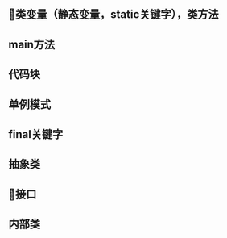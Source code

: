 



##  🚩类变量（静态变量，static关键字），类方法

##  main方法

##  代码块

##  单例模式

##  final关键字

##  抽象类

##   	🚩接口

##  内部类



